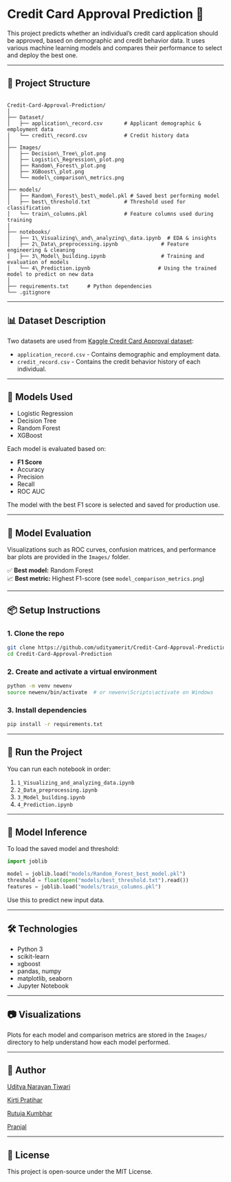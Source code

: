# Credit Card Approval Prediction 🚀

This project predicts whether an individual’s credit card application should be approved, based on demographic and credit behavior data. It uses various machine learning models and compares their performance to select and deploy the best one.

---

## 📁 Project Structure

```

Credit-Card-Approval-Prediction/
│
├── Dataset/
│   ├── application\_record.csv       # Applicant demographic & employment data
│   └── credit\_record.csv            # Credit history data
│
├── Images/
│   ├── Decision\_Tree\_plot.png
│   ├── Logistic\_Regression\_plot.png
│   ├── Random\_Forest\_plot.png
│   ├── XGBoost\_plot.png
│   └── model\_comparison\_metrics.png
│
├── models/
│   ├── Random\_Forest\_best\_model.pkl # Saved best performing model
│   ├── best\_threshold.txt           # Threshold used for classification
│   └── train\_columns.pkl            # Feature columns used during training
│
├── notebooks/
│   ├── 1\_Visualizing\_and\_analyzing\_data.ipynb  # EDA & insights
│   ├── 2\_Data\_preprocessing.ipynb              # Feature engineering & cleaning
│   ├── 3\_Model\_building.ipynb                  # Training and evaluation of models
│   └── 4\_Prediction.ipynb                      # Using the trained model to predict on new data
│
├── requirements.txt      # Python dependencies
└── .gitignore

````

---

## 📊 Dataset Description

Two datasets are used from [Kaggle Credit Card Approval dataset](https://www.kaggle.com/datasets/rikdifos/credit-card-approval-prediction):

- `application_record.csv` - Contains demographic and employment data.
- `credit_record.csv` - Contains the credit behavior history of each individual.

---

## 🧠 Models Used

- Logistic Regression
- Decision Tree
- Random Forest
- XGBoost

Each model is evaluated based on:
- **F1 Score**
- Accuracy
- Precision
- Recall
- ROC AUC

The model with the best F1 score is selected and saved for production use.

---

## 🧪 Model Evaluation

Visualizations such as ROC curves, confusion matrices, and performance bar plots are provided in the `Images/` folder.

✅ **Best model:** Random Forest  
📈 **Best metric:** Highest F1-score (see `model_comparison_metrics.png`)

---

## 📦 Setup Instructions

### 1. Clone the repo

```bash
git clone https://github.com/udityamerit/Credit-Card-Approval-Prediction.git
cd Credit-Card-Approval-Prediction
````

### 2. Create and activate a virtual environment

```bash
python -m venv newenv
source newenv/bin/activate  # or newenv\Scripts\activate on Windows
```

### 3. Install dependencies

```bash
pip install -r requirements.txt
```

---

## 🚀 Run the Project

You can run each notebook in order:

1. `1_Visualizing_and_analyzing_data.ipynb`
2. `2_Data_preprocessing.ipynb`
3. `3_Model_building.ipynb`
4. `4_Prediction.ipynb`

---

## 💾 Model Inference

To load the saved model and threshold:

```python
import joblib

model = joblib.load("models/Random_Forest_best_model.pkl")
threshold = float(open("models/best_threshold.txt").read())
features = joblib.load("models/train_columns.pkl")
```

Use this to predict new input data.

---

## 🛠 Technologies

* Python 3
* scikit-learn
* xgboost
* pandas, numpy
* matplotlib, seaborn
* Jupyter Notebook

---

## 📷 Visualizations

Plots for each model and comparison metrics are stored in the `Images/` directory to help understand how each model performed.

---

## 🙌 Author
[Uditya Narayan Tiwari](https://github.com/udityamerit)

[Kirti Pratihar ](https://github.com/KirtiPratihar)

[Rutuja Kumbhar ](https://github.com/KirtiPratihar)

[Pranjal ](https://github.com/PranjalMerit)


---

## 📄 License

This project is open-source under the MIT License.

